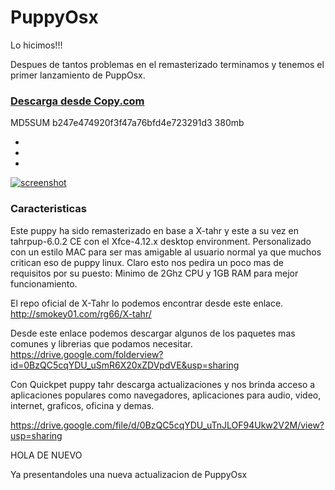 PuppyOsx
========

Lo hicimos!!!

Despues de tantos problemas en el remasterizado terminamos y tenemos el primer lanzamiento de PuppOsx.

### [Descarga desde Copy.com](https://copy.com/KNVdWcYWbG6zZaNu)

MD5SUM b247e474920f3f47a76bfd4e723291d3 380mb 


-

-

-

[![screenshot](http://s5.postimg.org/gsa3a8yjr/pupposx1.jpg)](http://s5.postimg.org/gsa3a8yjr/pupposx1.jpg)

### Caracteristicas 

Este puppy ha sido remasterizado en base a X-tahr y este a su vez en  tahrpup-6.0.2 CE con el  Xfce-4.12.x desktop environment. Personalizado con un estilo MAC  para ser mas amigable al usuario normal ya que muchos critican eso de puppy linux. 
Claro esto nos pedira un poco mas de requisitos por su puesto:
Minimo de 2Ghz CPU y 1GB RAM para mejor funcionamiento.

El repo oficial de X-Tahr lo podemos encontrar desde este enlace. http://smokey01.com/rg66/X-tahr/

Desde este enlace podemos descargar algunos de los paquetes mas comunes y librerias que podamos necesitar.
https://drive.google.com/folderview?id=0BzQC5cqYDU_uSmR6X20xZDVpdVE&usp=sharing

Con Quickpet puppy tahr descarga actualizaciones y nos brinda acceso a aplicaciones 
populares como navegadores, aplicaciones para audio, video, internet, graficos, oficina y demas. 

https://drive.google.com/file/d/0BzQC5cqYDU_uTnJLOF94Ukw2V2M/view?usp=sharing


HOLA DE NUEVO

Ya presentandoles una nueva actualizacion de PuppyOsx
